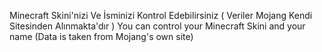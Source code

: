 
Minecraft Skini'nizi Ve İsminizi Kontrol Edebilirsiniz ( Veriler Mojang Kendi Sitesinden Alınmakta'dır )
You can control your Minecraft Skini and your name (Data is taken from Mojang's own site)
